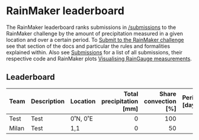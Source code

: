 # RainMaker leaderboard

The RainMaker leaderboard ranks submissions in
[/submissions](https://github.com/SpeedyWeather/RainMaker.jl/tree/main/submissions)
to the RainMaker challenge by the amount of precipitation measured in a given location
and over a certain period. To [Submit to the RainMaker challenge](@ref) see
that section of the docs and particular the rules and formalities explained within.
Also see [Submissions](@ref) for a list of all submissions, their respective
code and RainMaker plots [Visualising RainGauge measurements](@ref).

## Leaderboard

| Team | Description | Location | Total precipitation [mm] | Share convection [%] | Period [days] |
| :--- | :---------- | :------- | -----------------------: | -------------------: | ------------: |
| Test | Test        | 0˚N, 0˚E | 0                        | 100                  | 30            |
| Milan | Test | 1,1 | 0 | 50 | 1 |
